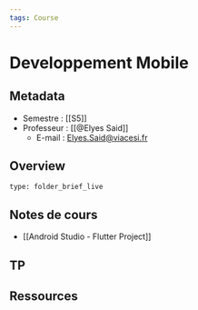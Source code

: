 ```yaml
---
tags: Course
---
```


# Developpement Mobile 
## Metadata 
* Semestre : [[S5]]
* Professeur : [[@Elyes Said]]
	* E-mail : Elyes.Said@viacesi.fr
## Overview
 
```ccard
type: folder_brief_live
```
 
## Notes de cours
* [[Android Studio - Flutter Project]]
## TP
## Ressources 